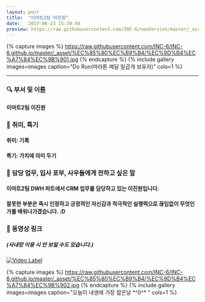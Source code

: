 ```yaml
---
layout: post
title:  "이마트2팀 이진원"
date:   2019-06-23 15:39:40
preview: https://raw.githubusercontent.com/INC-6/newVersion/master/_asset/%EB%8F%99%EA%B8%B0%EC%82%AC%EC%A7%84/191923.jpg
---
```


{% capture images %}
https://raw.githubusercontent.com/INC-6/INC-6.github.io/master/_asset/%EC%85%80%EC%B9%B4/%EC%9D%B4%EC%A7%84%EC%9B%901.jpg
{% endcapture %}
{% include gallery images=images caption="Do Run(마라톤 메달 일곱개 보유자)" cols=1 %}

---

### 🔍 **부서 및 이름**
    
#### 이마트2팀 이진원

### 🔔 **취미, 특기**

#### 취미: 기록
    
#### 특기: 가치에 의미 두기

### 🔔 **담당 업무, 입사 포부, 사우들에게 전하고 싶은 말**
 
#### 이마트2팀 DWH 파트에서 CRM 업무를 담당하고 있는 이진원입니다.
    
#### 잘못한 부분은 즉시 인정하고 긍정적인 자신감과 적극적인 실행력으로 끊임없이 무엇인가를 배워나가겠습니다. :D

### 🔗 동영상 링크
##### (사내망 이용 시 안 보일 수도 있습니다.)

[![Video Label](https://img.youtube.com/vi/VMcHRsKUrcI/0.jpg)](https://www.youtube.com/watch?v=VMcHRsKUrcI)

{% capture images %}
https://raw.githubusercontent.com/INC-6/INC-6.github.io/master/_asset/%EC%85%80%EC%B9%B4/%EC%9D%B4%EC%A7%84%EC%9B%902.jpg
{% endcapture %}
{% include gallery images=images caption="오늘이 내생에 가장 젊은날 \*^0^* " cols=1 %}
